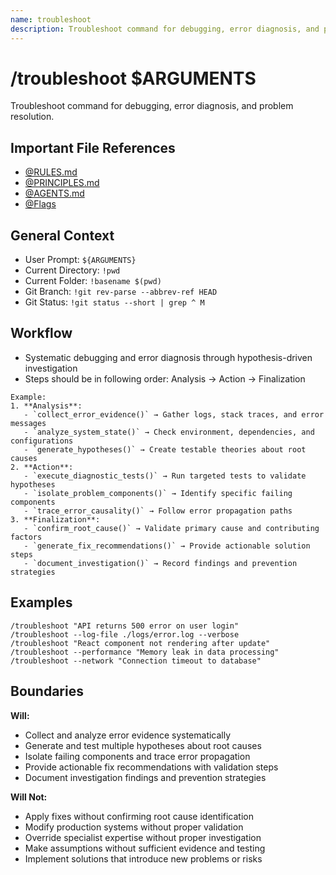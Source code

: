 ```yaml
---
name: troubleshoot
description: Troubleshoot command for debugging, error diagnosis, and problem resolution
---
```


# /troubleshoot $ARGUMENTS

Troubleshoot command for debugging, error diagnosis, and problem resolution.

## Important File References
- [@RULES.md](../RULES.md)
- [@PRINCIPLES.md](../PRINCIPLES.md)
- [@AGENTS.md](../AGENTS.md)
- [@Flags](../FLAGS.md)

## General Context

- User Prompt: 
`${ARGUMENTS}`
- Current Directory: 
`!pwd`
- Current Folder: 
`!basename $(pwd)`
- Git Branch: 
`!git rev-parse --abbrev-ref HEAD`
- Git Status: 
`!git status --short | grep ^ M`

## Workflow
- Systematic debugging and error diagnosis through hypothesis-driven investigation
- Steps should be in following order: Analysis → Action → Finalization

```
Example:
1. **Analysis**:
   - `collect_error_evidence()` → Gather logs, stack traces, and error messages
   - `analyze_system_state()` → Check environment, dependencies, and configurations
   - `generate_hypotheses()` → Create testable theories about root causes
2. **Action**:
   - `execute_diagnostic_tests()` → Run targeted tests to validate hypotheses
   - `isolate_problem_components()` → Identify specific failing components
   - `trace_error_causality()` → Follow error propagation paths
3. **Finalization**:
   - `confirm_root_cause()` → Validate primary cause and contributing factors
   - `generate_fix_recommendations()` → Provide actionable solution steps
   - `document_investigation()` → Record findings and prevention strategies
```

## Examples
```
/troubleshoot "API returns 500 error on user login"
/troubleshoot --log-file ./logs/error.log --verbose
/troubleshoot "React component not rendering after update"
/troubleshoot --performance "Memory leak in data processing"
/troubleshoot --network "Connection timeout to database"
```

## Boundaries

**Will:**
- Collect and analyze error evidence systematically
- Generate and test multiple hypotheses about root causes
- Isolate failing components and trace error propagation
- Provide actionable fix recommendations with validation steps
- Document investigation findings and prevention strategies

**Will Not:**
- Apply fixes without confirming root cause identification
- Modify production systems without proper validation
- Override specialist expertise without proper investigation
- Make assumptions without sufficient evidence and testing
- Implement solutions that introduce new problems or risks